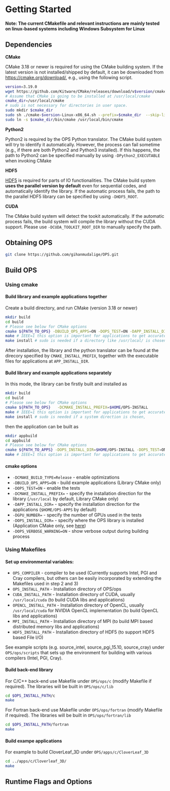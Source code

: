 # Getting Started

**Note: The current CMakefile and relevant instructions are mainly tested on linux-based systems including Windows Subsystem for Linux**

## Dependencies

  **CMake**

CMake 3.18 or newer is required for using the CMake building system. If the latest version is not installed/shipped by default, it can be downloaded from https://cmake.org/download/, e.g., using the following script.
  ```bash {r}
  version=3.19.0
  wget https://github.com/Kitware/CMake/releases/download/v$version/cmake-$version-Linux-x86_64.sh
  # Assume that CMake is going to be installed at /usr/local/cmake
  cmake_dir=/usr/local/cmake
  # sudo is not necessary for directories in user space.
  sudo mkdir $cmake_dir
  sudo sh ./cmake-$version-Linux-x86_64.sh --prefix=$cmake_dir  --skip-license
  sudo ln -s $cmake_dir/bin/cmake /usr/local/bin/cmake
  ```

 **Python2**

Python2 is required by the OPS Python translator. The CMake build system will try to identify it automatically. However, the process can fail sometime (e.g., if there are both Python2 and Python3 installed). If this happens, the path to Python2 can be specified manually by using `-DPython2_EXECUTABLE` when invoking CMake

 **HDF5**

[HDF5](https://www.hdfgroup.org/solutions/hdf5) is required for parts of IO functionalities. The CMake build system **uses the parallel version by default** even for sequential codes, and automatically identify the library. If the automatic process fails, the path to the parallel HDF5 library can be specified by using `-DHDF5_ROOT`.

 **CUDA**

The CMake build system will detect the tookit automatically. If the automatic process fails, the build system will compile the library without the CUDA support.  Please use `-DCUDA_TOOLKIT_ROOT_DIR` to manually specify the path.


## Obtaining OPS
```bash
git clone https://github.com/gihanmudalige/OPS.git
```
    
## Build OPS
### Using cmake
#### Build library and example applications together

  Create a build directory, and run CMake (version 3.18 or newer)
  ```bash
  mkdir build
  cd build
  # Please see below for CMake options
  cmake ${PATH_TO_OPS} -DBUILD_OPS_APPS=ON -DOPS_TEST=ON -DAPP_INSTALL_DIR=$HOME/OPS-APP -DCMAKE_INSTALL_PREFIX=$HOME/OPS-INSTALL -DGPU_NUMBER=1
  make # IEEE=1 this option is important for applications to get accurate results
  make install # sudo is needed if a directory like /usr/local/ is chosen.
  ```
After installation, the library and the python translator can be found at the direcory specified by `CMAKE_INSTALL_PREFIX`, together with the executable files for applications at `APP_INSTALL_DIR`.

####  Build library and example applications separately

In this mode, the library can be firstly built and installed as

```bash
mkdir build
cd build
# Please see below for CMake options
cmake ${PATH_TO_OPS}   -DCMAKE_INSTALL_PREFIX=$HOME/OPS-INSTALL
make # IEEE=1 this option is important for applications to get accurate results
make install # sudo is needed if a system direction is chosen,
```
then the application can be built as

```bash
mkdir appbuild
cd appbuild
# Please see below for CMake options
cmake ${PATH_TO_APPS} -DOPS_INSTALL_DIR=$HOME/OPS-INSTALL -DOPS_TEST=ON -DAPP_INSTALL_DIR=$HOME/OPS-APP -DGPU_NUMBER=1
make # IEEE=1 this option is important for applications to get accurate results
```
<!-- #### Tests

A few tasks for testing codes can be run by
```bash
make test
```
The current tests are mainly based on the applications.
-->

#### cmake options

  * `-DCMAKE_BUILD_TYPE=Release` - enable optimizations
  * `-DBUILD_OPS_APPS=ON` - build example applications (Library CMake only)
  * `-DOPS_TEST=ON` - enable the tests
  * `-DCMAKE_INSTALL_PREFIX=` - specify the installation direction for the library (`/usr/local` by default, Library CMake only)
  * `-DAPP_INSTALL_DIR=` - specify the installation direction for the applications (`$HOME/OPS-APPS` by default)
  * `-DGPU_NUMBER=` - specify the number of GPUs used in the tests
  * `-DOPS_INSTALL_DIR=` - specify where the OPS library is installed (Application CMake only, see [here](#build-the-library-and-example-applications-separately))
  * `-DOPS_VERBOSE_WARNING=ON` - show verbose output during building process
  <!-- * `-DHDF5_PREFER_PARALLEL=ON` - build using parallel HDF5, rather than serial HDF5 libraries -->
  <!-- * `-DBUILD_OPS_FROTRAN=ON` - enable building OPS Fortran libraries. -->

<!-- 1. Set up environmental variables:
* `CUDA_PATH` - Installation directory of CUDA, usually `/usr/local/cuda` (to build CUDA libs and applications, only needed if CUDA cannot be found in standard locations, or to enable OpenCL)
* `MPI_HOME` - Installation directory of MPI (to build MPI based distributed memory libs and applications) only needed if MPI not installed in standard locations
* `HDF5_ROOT` - Installation directory of HDF5 (to support HDF5 based File I/O) if HDF5 not installed in standard location -->

### Using Makefiles
#### Set up environmental variables:

  * `OPS_COMPILER` - compiler to be used (Currently supports Intel, PGI and Cray compilers, but others can be easily incorporated by extending the Makefiles used in step 2 and 3)
  * `OPS_INSTALL_PATH` - Installation directory of OPS/ops
  * `CUDA_INSTALL_PATH` - Installation directory of CUDA, usually `/usr/local/cuda` (to build CUDA libs and applications)
  * `OPENCL_INSTALL_PATH` - Installation directory of OpenCL, usually `/usr/local/cuda` for NVIDIA OpenCL implementation (to build OpenCL libs and applications)
  * `MPI_INSTALL_PATH` - Installation directory of MPI (to build MPI based distributed memory libs and applications)
  * `HDF5_INSTALL_PATH` - Installation directory of HDF5 (to support HDF5 based File I/O)

See example scripts (e.g. source_intel, source_pgi_15.10, source_cray) under `OPS/ops/scripts` that sets up the environment for building with various compilers (Intel, PGI, Cray).

#### Build back-end library
For C/C++ back-end use Makefile under `OPS/ops/c` (modify Makefile if required). The libraries will be built in `OPS/ops/c/lib`
```bash
cd $OPS_INSTALL_PATH/c
make
```
For Fortran back-end use Makefile under `OPS/ops/fortran` (modify Makefile if required). The libraries will be built in `OPS/ops/fortran/lib`
```bash
cd $OPS_INSTALL_PATH/fortran
make
```
#### Build exampe applications
For example to build CloverLeaf_3D under `OPS/apps/c/CloverLeaf_3D`
```bash  
cd ../apps/c/Cloverleaf_3D/
make
```  
<!---#### Makefile options -->

## Runtime Flags and Options

